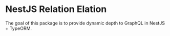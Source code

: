# NestJS Relation Elation

The goal of this package is to provide dynamic depth to GraphQL in NestJS + TypeORM.
